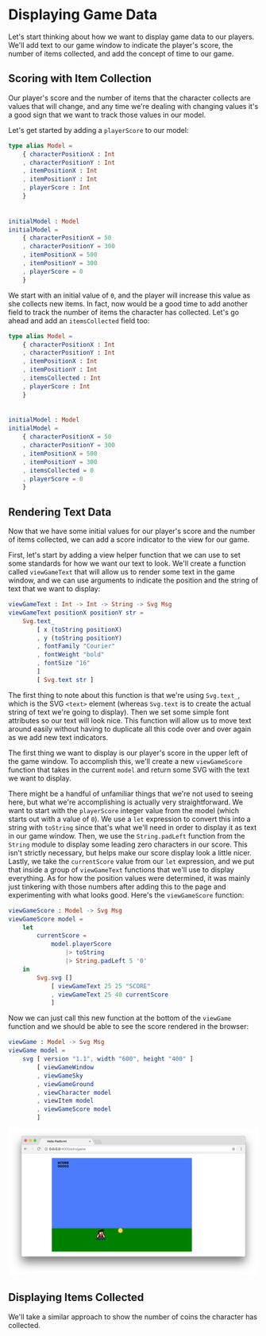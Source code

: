 # Displaying Game Data

Let's start thinking about how we want to display game data to our players.
We'll add text to our game window to indicate the player's score, the number of
items collected, and add the concept of time to our game.

## Scoring with Item Collection

Our player's score and the number of items that the character collects are
values that will change, and any time we're dealing with changing values it's
a good sign that we want to track those values in our model.

Let's get started by adding a `playerScore` to our model:

```elm
type alias Model =
    { characterPositionX : Int
    , characterPositionY : Int
    , itemPositionX : Int
    , itemPositionY : Int
    , playerScore : Int
    }


initialModel : Model
initialModel =
    { characterPositionX = 50
    , characterPositionY = 300
    , itemPositionX = 500
    , itemPositionY = 300
    , playerScore = 0
    }
```

We start with an initial value of `0`, and the player will increase this value
as she collects new items. In fact, now would be a good time to add another
field to track the number of items the character has collected. Let's go ahead
and add an `itemsCollected` field too:

```elm
type alias Model =
    { characterPositionX : Int
    , characterPositionY : Int
    , itemPositionX : Int
    , itemPositionY : Int
    , itemsCollected : Int
    , playerScore : Int
    }


initialModel : Model
initialModel =
    { characterPositionX = 50
    , characterPositionY = 300
    , itemPositionX = 500
    , itemPositionY = 300
    , itemsCollected = 0
    , playerScore = 0
    }
```

## Rendering Text Data

Now that we have some initial values for our player's score and the number of
items collected, we can add a score indicator to the view for our game.

First, let's start by adding a view helper function that we can use to set some
standards for how we want our text to look. We'll create a function called
`viewGameText` that will allow us to render some text in the game window, and
we can use arguments to indicate the position and the string of text that we
want to display:

```elm
viewGameText : Int -> Int -> String -> Svg Msg
viewGameText positionX positionY str =
    Svg.text_
        [ x (toString positionX)
        , y (toString positionY)
        , fontFamily "Courier"
        , fontWeight "bold"
        , fontSize "16"
        ]
        [ Svg.text str ]
```

The first thing to note about this function is that we're using `Svg.text_`,
which is the SVG `<text>` element (whereas `Svg.text` is to create the actual
string of text we're going to display). Then we set some simple font attributes
so our text will look nice. This function will allow us to move text around
easily without having to duplicate all this code over and over again as we add
new text indicators.

The first thing we want to display is our player's score in the upper left of
the game window. To accomplish this, we'll create a new `viewGameScore`
function that takes in the current `model` and return some SVG with the text
we want to display.

There might be a handful of unfamiliar things that we're not used to seeing
here, but what we're accomplishing is actually very straightforward. We want
to start with the `playerScore` integer value from the model (which starts out
with a value of `0`). We use a `let` expression to convert this into a string
with `toString` since that's what we'll need in order to display it as text in
our game window. Then, we use the `String.padLeft` function from the `String`
module to display some leading zero characters in our score. This isn't
strictly necessary, but helps make our score display look a little nicer.
Lastly, we take the `currentScore` value from our `let` expression, and we
put that inside a group of `viewGameText` functions that we'll use to display
everything. As for how the position values were determined, it was mainly just
tinkering with those numbers after adding this to the page and experimenting
with what looks good. Here's the `viewGameScore` function:

```elm
viewGameScore : Model -> Svg Msg
viewGameScore model =
    let
        currentScore =
            model.playerScore
                |> toString
                |> String.padLeft 5 '0'
    in
        Svg.svg []
            [ viewGameText 25 25 "SCORE"
            , viewGameText 25 40 currentScore
            ]
```

Now we can just call this new function at the bottom of the `viewGame` function
and we should be able to see the score rendered in the browser:

```elm
viewGame : Model -> Svg Msg
viewGame model =
    svg [ version "1.1", width "600", height "400" ]
        [ viewGameWindow
        , viewGameSky
        , viewGameGround
        , viewCharacter model
        , viewItem model
        , viewGameScore model
        ]
```

![Displaying Score Text](images/displaying_game_data/displaying_score_text.png)

## Displaying Items Collected

We'll take a similar approach to show the number of coins the character has
collected.